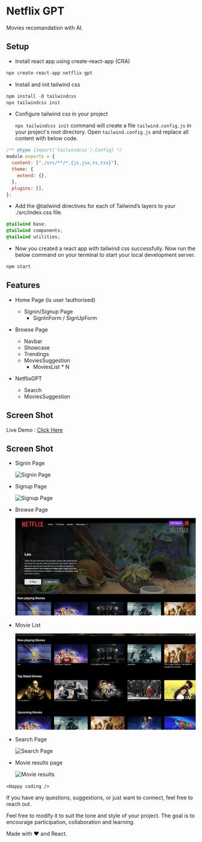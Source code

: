 # Netflix GPT

Movies recomandation with AI.

## Setup

- Install react app using create-react-app (CRA)

```js
npx create-react-app netflix-gpt
```

- Install and init tailwind css

```js
npm install -D tailwindcss
npx tailwindcss init
```

- Configure tailwind css in your project

  `npx tailwindcss init` command will create a file `tailwind.config.js` in your project's root directory.
  Open `tailwind.config.js` and replace all content with below code.

```js
/** @type {import('tailwindcss').Config} */
module.exports = {
  content: ["./src/**/*.{js,jsx,ts,tsx}"],
  theme: {
    extend: {},
  },
  plugins: [],
};
```

- Add the @tailwind directives for each of Tailwind’s layers to your ./src/index.css file.

```css
@tailwind base;
@tailwind components;
@tailwind utilities;
```

- Now you created a react app with tailwind css successfully. Now run the below command on your terminal to start your local development server.

```js
npm start
```

## Features

- Home Page (is user !authorised)

  - Signin/Signup Page
    - SignInForm / SignUpForm

- Browse Page

  - Navbar
  - Showcase
  - Trendings
  - MoviesSuggestion
    - MoviesList \* N

- NetflixGPT
  - Search
  - MoviesSuggestion

## Screen Shot

Live Demo : [Click Here](https://netflixgpt-in.netlify.app/)

## Screen Shot

- Signin Page

  ![Signin Page](https://github.com/Anandsg/NetflixGpt/blob/main/public/screenshot/01-signin.png)

- Signup Page

  ![Signup Page](https://github.com/Anandsg/NetflixGpt/blob/main/public/screenshot/02-signup.png)

- Browse Page

  ![Browse Page](https://github.com/Anandsg/NetflixGpt/blob/main/public/screenshot/03-browse.png)

- Movie List

  ![Movie List](https://github.com/Anandsg/NetflixGpt/blob/main/public/screenshot/04-movieList.png)

- Search Page

  ![Search Page](https://github.com/Anandsg/NetflixGpt/blob/main/public/screenshot/05-searchMovies.png)

- Movie results page

  ![Movie results](https://github.com/Anandsg/NetflixGpt/blob/main/public/screenshot/06-movieSuggestions.png)

`<Happy coding />`

If you have any questions, suggestions, or just want to connect, feel free to reach out.

Feel free to modify it to suit the tone and style of your project. The goal is to encourage participation, collaboration and learning.

Made with ❤️ and React.
